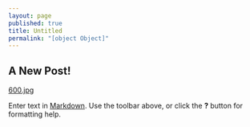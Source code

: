 ```yaml
---
layout: page
published: true
title: Untitled
permalink: "[object Object]"
---
```


## A New Post!

[600.jpg](/media/600.jpg)

Enter text in [Markdown](http://daringfireball.net/projects/markdown/). Use the toolbar above, or click the **?** button for formatting help.